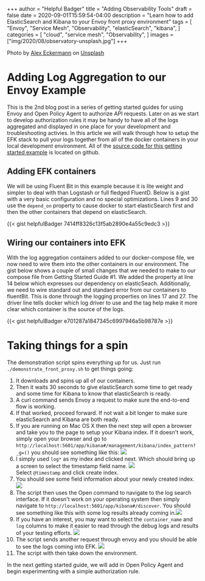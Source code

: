 +++
author = "Helpful Badger"
title = "Adding Observability Tools"
draft = false
date = 2020-09-01T15:59:54-04:00
description = "Learn how to add ElasticSearch and Kibana to your Envoy front proxy environment"
tags = [
    "Envoy",
    "Service Mesh",
    "Observability",
    "elasticSearch",
    "kibana",
]
categories = [
    "cloud",
    "service mesh",
    "Observability",
]
images  = ["img/2020/08/observatory-unsplash.jpg"]
+++

<span>Photo by <a href="https://unsplash.com/@alexeckermann?utm_source=unsplash&amp;utm_medium=referral&amp;utm_content=creditCopyText">Alex Eckermann</a> on <a href="https://unsplash.com/?utm_source=unsplash&amp;utm_medium=referral&amp;utm_content=creditCopyText">Unsplash</a></span>


# Adding Log Aggregation to our Envoy Example

This is the 2nd blog post in a series of getting started guides for using Envoy and Open Policy Agent to authorize API requests. Later on as we start to develop authorization rules it may be handy to have all of the logs aggregated and displayed in one place for your development and troubleshooting activies. In this article we will walk through how to setup the EFK stack to pull your logs together from all of the docker containers in your local development environment. All of the [source code for this getting started example](https://github.com/helpfulBadger/envoy_getting_started/tree/master/02_front_proxy_kibana) is located on github.

## Adding EFK containers

We will be using Fluent Bit in this example because it is lite weight and simpler to deal with than Logstash or full fledged FluentD. Below is a gist with a very basic configuration and no special optimizations. Lines 9 and 30 use the `depend_on` property to cause docker to start elasticSearch first and then the other containers that depend on elasticSearch. 

{{< gist helpfulBadger 7414ff8326c13f5ab2890e4a55c9edc3 >}}

## Wiring our containers into EFK

With the log aggregation containers added to our docker-compose file, we now need to wire them into the other containers in our environment. The gist below shows a couple of small changes that we needed to make to our compose file from Getting Started Guide #1. We added the property at line 14 below which expresses our dependency on elasticSeach. Additionally, we need to wire standard out and standard error from our containers to fluentBit. This is done through the logging properties on lines 17 and 27. The driver line tells docker which log driver to use and the tag help make it more clear which container is the source of the logs. 

{{< gist helpfulBadger e701287a1847345c6997946a5b98787e >}}

# Taking things for a spin

The demonstration script spins everything up for us. Just run `./demonstrate_front_proxy.sh` to get things going:
1. It downloads and spins up all of our containers. 
1. Then it waits 30 seconds to give elasticSearch some time to get ready and some time for Kibana to know that elasticSearch is ready. 
1. A curl command sends Envoy a request to make sure the end-to-end flow is working. 
1. If that worked, proceed forward. If not wait a bit longer to make sure elasticSearch and Kibana are both ready.
1. If you are running on Mac OS X then the next step will open a browser and take you to the page to setup your Kibana index. If it doesn't work, simply open your browser and go to `http://localhost:5601/app/kibana#/management/kibana/index_pattern?_g=()` you should see something like this:     <img class="special-img-class" src="/img/2020/08/Kibana_index_pattern_1.png" /><br>
1. I simply used `log*` as my index and clicked next. Which should bring up a screen to select the timestamp field name. <img class="special-img-class" src="/img/2020/08/Kibana_index_pattern_2.png" /><br> Select `@timestamp` and click create index. 
1. You should see some field information about your newly created index. <img class="special-img-class" src="/img/2020/08/Kibana_index_pattern_3.png" /><br>
1. The script then uses the Open command to navigate to the log search interface. If it doesn't work on your operating system then simply navigate to `http://localhost:5601/app/kibana#/discover`. You should see something like this with some log results already coming in.<img class="special-img-class" src="/img/2020/08/Kibana_results_coming_in.png" /><br>
1. If you have an interest, you may want to select the `container_name` and `log` columns to make it easier to read through the debug logs and results of your testing efforts.  <img class="special-img-class" src="/img/2020/08/Kibana_select_columns.png" /><br>
1. The script sends another request through envoy and you should be able to see the logs coming into EFK. <img class="special-img-class" src="/img/2020/08/Kibana_z_Envoy_request.png" /><br>
1. The script with then take down the environment. 

In the next getting started guide, we will add in Open Policy Agent and begin experimenting with a simple authorization rule. 

